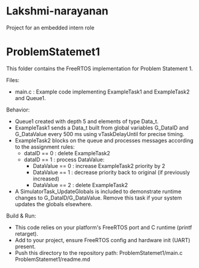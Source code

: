 # Lakshmi-narayanan
Project for an embedded intern role
# ProblemStatemet1

This folder contains the FreeRTOS implementation for Problem Statement 1.

Files:
- main.c : Example code implementing ExampleTask1 and ExampleTask2 and Queue1.

Behavior:
- Queue1 created with depth 5 and elements of type Data_t.
- ExampleTask1 sends a Data_t built from global variables G_DataID and G_DataValue every 500 ms using vTaskDelayUntil for precise timing.
- ExampleTask2 blocks on the queue and processes messages according to the assignment rules:
  - dataID == 0 : delete ExampleTask2
  - dataID == 1 : process DataValue:
      - DataValue == 0 : increase ExampleTask2 priority by 2
      - DataValue == 1 : decrease priority back to original (if previously increased)
      - DataValue == 2 : delete ExampleTask2
- A SimulatorTask_UpdateGlobals is included to demonstrate runtime changes to G_DataID/G_DataValue. Remove this task if your system updates the globals elsewhere.

Build & Run:
- This code relies on your platform's FreeRTOS port and C runtime (printf retarget).
- Add to your project, ensure FreeRTOS config and hardware init (UART) present.
- Push this directory to the repository path:
  ProblemStatemet1/main.c
  ProblemStatemet1/readme.md

